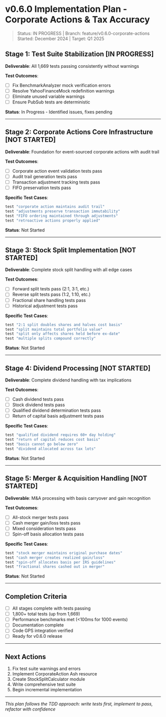# v0.6.0 Implementation Plan - Corporate Actions & Tax Accuracy

> Status: IN PROGRESS | Branch: feature/v0.6.0-corporate-actions
> Started: December 2024 | Target: Q1 2025

## Stage 1: Test Suite Stabilization [IN PROGRESS]

**Deliverable**: All 1,669 tests passing consistently without warnings

**Test Outcomes**:
- [ ] Fix BenchmarkAnalyzer mock verification errors
- [ ] Resolve YahooFinanceMock redefinition warnings
- [ ] Eliminate unused variable warnings
- [ ] Ensure PubSub tests are deterministic

**Status**: In Progress - Identified issues, fixes pending

---

## Stage 2: Corporate Actions Core Infrastructure [NOT STARTED]

**Deliverable**: Foundation for event-sourced corporate actions with audit trail

**Test Outcomes**:
- [ ] Corporate action event validation tests pass
- [ ] Audit trail generation tests pass
- [ ] Transaction adjustment tracking tests pass
- [ ] FIFO preservation tests pass

**Specific Test Cases**:
```elixir
test "corporate action maintains audit trail"
test "adjustments preserve transaction immutability"
test "FIFO ordering maintained through adjustments"
test "retroactive actions properly applied"
```

**Status**: Not Started

---

## Stage 3: Stock Split Implementation [NOT STARTED]

**Deliverable**: Complete stock split handling with all edge cases

**Test Outcomes**:
- [ ] Forward split tests pass (2:1, 3:1, etc.)
- [ ] Reverse split tests pass (1:2, 1:10, etc.)
- [ ] Fractional share handling tests pass
- [ ] Historical adjustment tests pass

**Specific Test Cases**:
```elixir
test "2:1 split doubles shares and halves cost basis"
test "split maintains total portfolio value"
test "split only affects shares held before ex-date"
test "multiple splits compound correctly"
```

**Status**: Not Started

---

## Stage 4: Dividend Processing [NOT STARTED]

**Deliverable**: Complete dividend handling with tax implications

**Test Outcomes**:
- [ ] Cash dividend tests pass
- [ ] Stock dividend tests pass
- [ ] Qualified dividend determination tests pass
- [ ] Return of capital basis adjustment tests pass

**Specific Test Cases**:
```elixir
test "qualified dividend requires 60+ day holding"
test "return of capital reduces cost basis"
test "basis cannot go below zero"
test "dividend allocated across tax lots"
```

**Status**: Not Started

---

## Stage 5: Merger & Acquisition Handling [NOT STARTED]

**Deliverable**: M&A processing with basis carryover and gain recognition

**Test Outcomes**:
- [ ] All-stock merger tests pass
- [ ] Cash merger gain/loss tests pass
- [ ] Mixed consideration tests pass
- [ ] Spin-off basis allocation tests pass

**Specific Test Cases**:
```elixir
test "stock merger maintains original purchase dates"
test "cash merger creates realized gain/loss"
test "spin-off allocates basis per IRS guidelines"
test "fractional shares cashed out in merger"
```

**Status**: Not Started

---

## Completion Criteria

- [ ] All stages complete with tests passing
- [ ] 1,800+ total tests (up from 1,669)
- [ ] Performance benchmarks met (<100ms for 1000 events)
- [ ] Documentation complete
- [ ] Code GPS integration verified
- [ ] Ready for v0.6.0 release

---

## Next Actions

1. Fix test suite warnings and errors
2. Implement CorporateAction Ash resource
3. Create StockSplitCalculator module
4. Write comprehensive test suite
5. Begin incremental implementation

---

*This plan follows the TDD approach: write tests first, implement to pass, refactor with confidence*